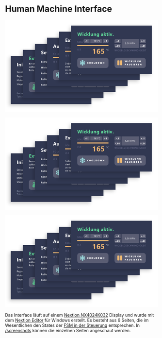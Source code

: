 # Human Machine Interface

![HMI Preview](/hmi/preview.png?raw=true "HMI Preview")
<div style="text-align:center; margin:auto"><img src="/hmi/preview.png?raw=true" alt="HMI Preview"></div>
<p align="center">
  <img src="/hmi/preview.png?raw=true" alt="HMI Preview">
</p>

Das Interface läuft auf einem [Nextion NX4024K032](https://nextion.tech/datasheets/nx4024k032/) Display und wurde mit dem
[Nextion Editor](https://nextion.tech/nextion-editor/#_section1) für Windows erstellt. Es besteht aus 6 Seiten, die im 
Wesentlichen den States der [FSM in der Steuerung](https://github.com/lukaswiesehan/filamentextruder/tree/master/arduino/filamentextruder#finite-state-machine) 
entsprechen. In [/screenshots](https://github.com/lukaswiesehan/filamentextruder/tree/master/hmi/screenshots) können die einzelnen
Seiten angeschaut werden.